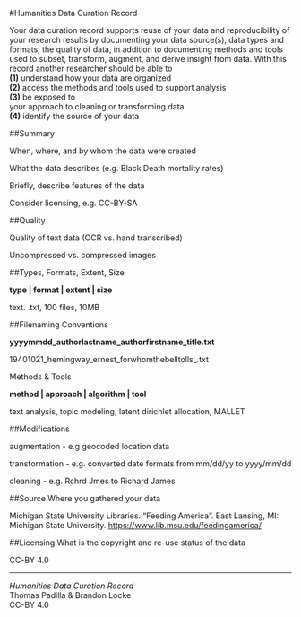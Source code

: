 #Humanities Data Curation Record

Your data curation record supports reuse of your data and
reproducibility of your research results by documenting your data
source(s), data types and formats, the quality of data, in addition to
documenting methods and tools used to subset, transform, augment, and
derive insight from data. With this record another researcher should be
able to  
**(1)** understand how your data are organized  
**(2)** access the methods and tools used to  support analysis  
**(3)** be exposed to  
your approach to cleaning or transforming data  
**(4)** identify the source of your data

##Summary

When, where, and by whom the data were created

What the data describes (e.g. Black Death mortality rates)

Briefly, describe features of the data

Consider licensing, e.g. CC-BY-SA

##Quality


Quality of text data (OCR vs. hand transcribed)

Uncompressed vs. compressed images

##Types, Formats, Extent, Size

**type | format | extent | size**

text. .txt, 100 files, 10MB

##Filenaming Conventions

**yyyymmdd\_authorlastname\_authorfirstname\_title.txt**

19401021\_hemingway\_ernest\_forwhomthebelltolls\_.txt

Methods & Tools

**method | approach | algorithm | tool**

text analysis, topic modeling, latent dirichlet allocation, MALLET

##Modifications

augmentation - e.g geocoded location data

transformation - e.g. converted date formats from mm/dd/yy to yyyy/mm/dd

cleaning - e.g. Rchrd Jmes to Richard James

##Source
Where you gathered your data

Michigan State University Libraries. “Feeding America”. East Lansing,
MI: Michigan State University. https://www.lib.msu.edu/feedingamerica/

##Licensing
What is the copyright and re-use status of the data
 
CC-BY 4.0

---
*Humanities Data Curation Record*  
Thomas Padilla & Brandon Locke  
CC-BY 4.0



